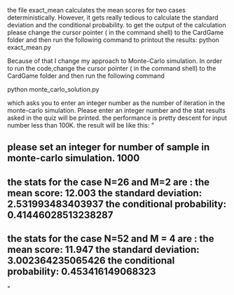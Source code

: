 the file exact_mean calculates the mean scores for two cases deterministically. However, it gets really tedious 
to calculate the standard deviation and the conditional probability.
to get the output of the calculation please change the cursor pointer ( in the command shell) to the CardGame folder 
and then run the following command to printout the results:
python exact_mean.py

Because of that I change my approach to Monte-Carlo simulation.
In order to run the code,change the cursor pointer ( in the command shell) to the CardGame folder 
and then run the following command 

python monte_carlo_solution.py

which asks you to enter an integer number as the number of iteration in the monte-carlo simulation. 
Please enter an integer number and the stat results asked in the quiz will be printed.
the performance is pretty descent for input number less than 100K.
the result will be like this:
"

please set an integer for number of sample in monte-carlo simulation.
1000
--------------------------------
the stats for the case N=26 and M=2 are :
the mean score:  12.003
the standard deviation:  2.531993483403937
the conditional probability:  0.41446028513238287
--------------------------------
the stats for the case N=52 and M = 4 are :
the mean score:  11.947
the standard deviation:  3.002364235065426
the conditional probability:  0.453416149068323
--------------------------------
"
